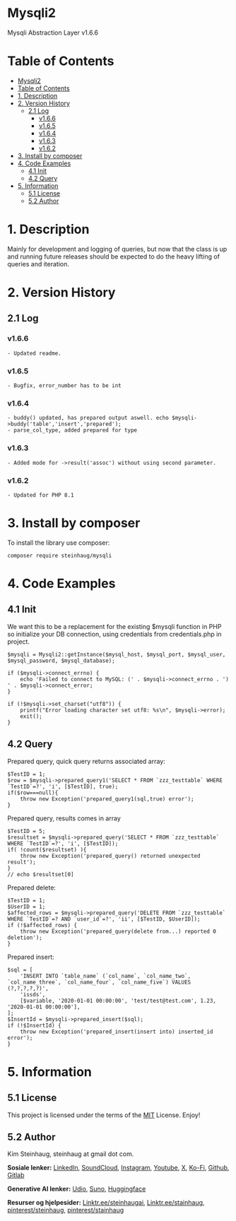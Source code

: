 # Mysqli2

Mysqli Abstraction Layer v1.6.6


<div class="show_none">

# Table of Contents

- [Mysqli2](#mysqli2)
- [Table of Contents](#table-of-contents)
- [1. Description](#1-description)
- [2. Version History](#2-version-history)
  - [2.1 Log](#21-log)
    - [v1.6.6](#v166)
    - [v1.6.5](#v165)
    - [v1.6.4](#v164)
    - [v1.6.3](#v163)
    - [v1.6.2](#v162)
- [3. Install by composer](#3-install-by-composer)
- [4. Code Examples](#4-code-examples)
  - [4.1 Init](#41-init)
  - [4.2 Query](#42-query)
- [5. Information](#5-information)
  - [5.1 License](#51-license)
  - [5.2 Author](#52-author)
</div>

# 1. Description

Mainly for development and logging of queries, but now that the class is up and running future releases should be expected to do the heavy lifting of queries and iteration.

# 2. Version History

## 2.1 Log

### v1.6.6

    - Updated readme.

### v1.6.5

    - Bugfix, error_number has to be int

### v1.6.4

    - buddy() updated, has prepared output aswell. echo $mysqli->buddy('table','insert','prepared');
    - parse_col_type, added prepared for type

### v1.6.3

    - Added mode for ->result('assoc') without using second parameter.

### v1.6.2

    - Updated for PHP 8.1  

# 3. Install by composer

To install the library use composer:

    composer require steinhaug/mysqli

# 4. Code Examples

## 4.1 Init

We want this to be a replacement for the existing $mysqli function in PHP so initialize your DB connection, using credentials from credentials.php in project.

    $mysqli = Mysqli2::getInstance($mysql_host, $mysql_port, $mysql_user, $mysql_password, $mysql_database);

    if ($mysqli->connect_errno) {
        echo 'Failed to connect to MySQL: (' . $mysqli->connect_errno . ') ' . $mysqli->connect_error;
    }

    if (!$mysqli->set_charset("utf8")) {
        printf("Error loading character set utf8: %s\n", $mysqli->error);
        exit();
    }

## 4.2 Query

Prepared query, quick query returns associated array:

    $TestID = 1;
    $row = $mysqli->prepared_query1('SELECT * FROM `zzz_testtable` WHERE `TestID`=?', 'i', [$TestID], true);
    if($row===null){
        throw new Exception('prepared_query1(sql,true) error');
    }

Prepared query, results comes in array

    $TestID = 5;
    $resultset = $mysqli->prepared_query('SELECT * FROM `zzz_testtable` WHERE `TestID`=?', 'i', [$TestID]);
    if( !count($resultset) ){
        throw new Exception('prepared_query() returned unexpected result');
    }
    // echo $resultset[0]

Prepared delete:

    $TestID = 1;
    $UserID = 1;
    $affected_rows = $mysqli->prepared_query('DELETE FROM `zzz_testtable` WHERE `TestID`=? AND `user_id`=?', 'ii', [$TestID, $UserID]);
    if (!$affected_rows) {
        throw new Exception('prepared_query(delete from...) reported 0 deletion');
    }

Prepared insert:

    $sql = [
        'INSERT INTO `table_name` (`col_name`, `col_name_two`, `col_name_three`, `col_name_four`, `col_name_five`) VALUES (?,?,?,?,?)',
        'issds',
        [$variable, '2020-01-01 00:00:00', 'test/test@test.com', 1.23, '2020-01-01 00:00:00'],
    ];
    $InsertId = $mysqli->prepared_insert($sql);
    if (!$InsertId) {
        throw new Exception('prepared_insert(insert into) inserted_id error');
    }

# 5. Information

## 5.1 License

This project is licensed under the terms of the  [MIT](http://www.opensource.org/licenses/mit-license.php) License. Enjoy!

## 5.2 Author

Kim Steinhaug, steinhaug at gmail dot com.

**Sosiale lenker:**
[LinkedIn](https://www.linkedin.com/in/steinhaug/), [SoundCloud](https://soundcloud.com/steinhaug), [Instagram](https://www.instagram.com/steinhaug), [Youtube](https://www.youtube.com/@kimsteinhaug), [X](https://x.com/steinhaug), [Ko-Fi](https://ko-fi.com/steinhaug), [Github](https://github.com/steinhaug), [Gitlab](https://gitlab.com/steinhaug)

**Generative AI lenker:**
[Udio](https://www.udio.com/creators/Steinhaug), [Suno](https://suno.com/@steinhaug), [Huggingface](https://huggingface.co/steinhaug)

**Resurser og hjelpesider:**
[Linktr.ee/steinhaugai](https://linktr.ee/steinhaugai), [Linktr.ee/stainhaug](https://linktr.ee/stainhaug), [pinterest/steinhaug](https://no.pinterest.com/steinhaug/), [pinterest/stainhaug](https://no.pinterest.com/stainhaug/)
